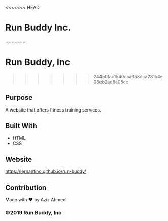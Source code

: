 <<<<<<< HEAD
# Run Buddy Inc.
=======
# Run Buddy, Inc
>>>>>>> 24450fac1540caa3a3dca28154e08eb2ad8a05cc

## Purpose
A website that offers fitness training services.

## Built With
* HTML
* CSS

## Website
https://lernantino.github.io/run-buddy/

## Contribution
Made with ❤️ by Aziz Ahmed

### ©️2019 Run Buddy, Inc 
